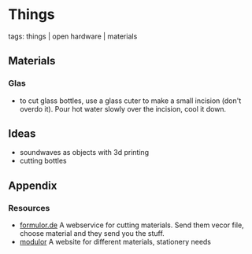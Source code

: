 # Things #

tags: things | open hardware | materials 

## Materials ##

### Glas ###

- to cut glass bottles, use a glass cuter to make a small incision (don't overdo it). Pour hot water slowly over the incision, cool it down.

## Ideas ##

 - soundwaves as objects with 3d printing
 - cutting bottles

## Appendix ##

### Resources ###

- [formulor.de](http://www.formulor.de) A webservice for cutting materials. Send them vecor file, choose material and they send you the stuff.
- [modulor](http://www.modulor.de/) A website for different materials, stationery needs